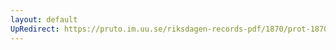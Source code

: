 ```yaml
---
layout: default
UpRedirect: https://pruto.im.uu.se/riksdagen-records-pdf/1870/prot-1870--fk--209/prot-1870--fk--209_004.pdf
---
```

